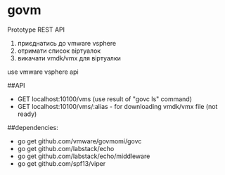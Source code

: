 # govm
Prototype REST API

1. приєднатись до vmware vsphere
2. отримати список віртуалок
3. викачати vmdk/vmx для віртуалки

use vmware vsphere api

##API
* GET localhost:10100/vms (use result of "govc ls" command)
* GET localhost:10100/vms/:alias - for downloading vmdk/vmx file (not ready)

##dependencies:
* go get github.com/vmware/govmomi/govc
* go get github.com/labstack/echo
* go get github.com/labstack/echo/middleware
* go get github.com/spf13/viper
